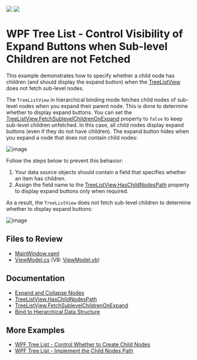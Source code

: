 <!-- default badges list -->
[![](https://img.shields.io/badge/Open_in_DevExpress_Support_Center-FF7200?style=flat-square&logo=DevExpress&logoColor=white)](https://supportcenter.devexpress.com/ticket/details/T830455)
[![](https://img.shields.io/badge/📖_How_to_use_DevExpress_Examples-e9f6fc?style=flat-square)](https://docs.devexpress.com/GeneralInformation/403183)
<!-- default badges end -->

# WPF Tree List - Control Visibility of Expand Buttons when Sub-level Children are not Fetched

This example demonstrates how to specify whether a child node has children (and should display the expand button) when the [TreeListView](https://docs.devexpress.com/WPF/9566/controls-and-libraries/data-grid/views/treelist-view) does not fetch sub-level nodes.

The `TreeListView` in hierarchical binding mode fetches child nodes of sub-level nodes when you expand their parent node. This is done to determine whether to display expand buttons. You can set the [TreeListView.FetchSublevelChildrenOnExpand](https://docs.devexpress.com/WPF/DevExpress.Xpf.Grid.TreeListView.FetchSublevelChildrenOnExpand) property to `false` to keep sub-level children unfetched. In this case, all child nodes display expand buttons (even if they do not have children). The expand button hides when you expand a node that does not contain child nodes:

![image](https://docs.devexpress.com/WPF/images/fetch-sub-level-children.gif)

Follow the steps below to prevent this behavior:

1. Your data source objects should contain a field that specifies whether an item has children.
2. Assign the field name to the [TreeListView.HasChildNodesPath](https://docs.devexpress.com/WPF/DevExpress.Xpf.Grid.TreeListView.HasChildNodesPath) property to display expand buttons only when required.

As a result, the `TreeListView` does not fetch sub-level children to determine whether to display expand buttons:

![image](https://docs.devexpress.com/WPF/images/has-child-nodes-path.gif)

## Files to Review

* [MainWindow.xaml](./CS/HasChildNodes/MainWindow.xaml)
* [ViewModel.cs](./CS/HasChildNodes/ViewModel.cs) (VB: [ViewModel.vb](./VB/HasChildNodes/ViewModel.vb))

## Documentation

* [Expand and Collapse Nodes](https://docs.devexpress.com/WPF/9569/controls-and-libraries/data-grid/grid-view-data-layout/nodes/expand-and-collapse-nodes)
* [TreeListView.HasChildNodesPath](https://docs.devexpress.com/WPF/DevExpress.Xpf.Grid.TreeListView.HasChildNodesPath)
* [TreeListView.FetchSublevelChildrenOnExpand](https://docs.devexpress.com/WPF/DevExpress.Xpf.Grid.TreeListView.FetchSublevelChildrenOnExpand)
* [Bind to Hierarchical Data Structure](https://docs.devexpress.com/WPF/10366/controls-and-libraries/data-grid/display-hierarchical-data/bind-to-hierarchical-data-structure)

## More Examples

* [WPF Tree List - Control Whether to Create Child Nodes](https://github.com/DevExpress-Examples/how-to-control-whether-to-create-child-nodes)
* [WPF Tree List - Implement the Child Nodes Path](https://github.com/DevExpress-Examples/wpf-treelist-implement-childnodespath)

